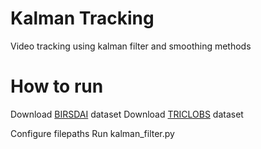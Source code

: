 # Kalman Tracking
Video tracking using kalman filter and smoothing methods

# How to run
Download [BIRSDAI](https://sites.google.com/view/elizabethbondi/dataset) dataset
Download [TRICLOBS](https://figshare.com/articles/dataset/The_TRICLOBS_Dynamic_Multiband_Image_Dataset/3206887) dataset 

Configure filepaths
Run kalman_filter.py
